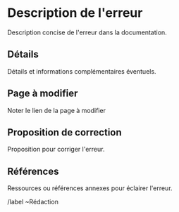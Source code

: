 # Description de l'erreur

Description concise de l'erreur dans la documentation.

## Détails

Détails et informations complémentaires éventuels.

## Page à modifier

Noter le lien de la page à modifier

## Proposition de correction

Proposition pour corriger l'erreur.

## Références

Ressources ou références annexes pour éclairer l'erreur.

/label ~Rédaction